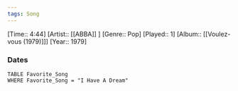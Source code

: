 ```yaml
---
tags: Song  
---
```

[Time:: 4:44]
[Artist:: [[ABBA]] ]
[Genre:: Pop]
[Played:: 1]
[Album:: [[Voulez-vous (1979)]]]
[Year:: 1979]
### Dates
````dataview
TABLE Favorite_Song
WHERE Favorite_Song = "I Have A Dream"
````